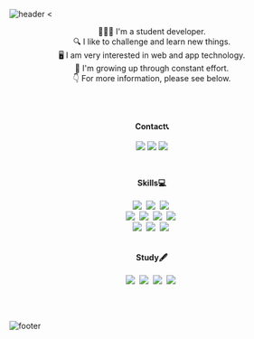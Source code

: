 <!--## Hello, there👋 I'm Jiyoon Park-->
<!--[![Hits](https://hits.seeyoufarm.com/api/count/incr/badge.svg?url=https%3A%2F%2Fgithub.com%2Fzzsza)](https://hits.seeyoufarm.com) -->
<!--
<a href="https://www.notion.so/Page-Jiyoon-Park-58b52eae9f9d47029a997bc152125186" target="_blank"><img src="https://img.shields.io/badge/Notion-ff6694?style=flat-square&logo=Notion&logoColor=white"/></a>
<a href="https://jiyoons-learning-diary.tistory.com/"><img src="https://img.shields.io/badge/-Tech%20Blog-240b09"/></a>
<a><img src="https://img.shields.io/badge/imparkjiyoon@gmail.com-ba2727?style=flat-square&logo=Gmail&logoColor=white"/></a>
-->
![header](https://capsule-render.vercel.app/api?type=wave&color=gradient&height=250&section=header&text=Jiyoon-Park&fontColor=FFFFFF&20render&fontSize=65&animation=fadeIn&fontAlignY=38)
<
<p align="center">
    👩🏻‍💻 I'm a student developer. <br>
    🔍 I like to challenge and learn new things. <br>
    🖥 I am very interested in web and app technology. <br>
    🌳 I'm growing up through constant effort. <br>
    👇 For more information, please see below.
 </p>
<br><br>
<p align="center">
  <strong>Contact📞</strong>
  <br> <br>
  <a href="https://www.notion.so/Page-Jiyoon-Park-58b52eae9f9d47029a997bc152125186"><img src="https://img.shields.io/badge/Notion-000000?style=flat-square&logo=notion&logoColor=white&link=https://bit.ly/mkNotion"/></a>
  <a href="https://jiyoons-learning-diary.tistory.com/"><img src="https://img.shields.io/badge/-Tech%20Blog-F5306E"/></a>
  <a href="imparkjiyoon@gmail.com"><img src="https://img.shields.io/badge/Gmail-d14836?style=flat-square&logo=Gmail&logoColor=white&link=mailto:mingyg.kim@gmail.com"/></a>
</p> <br>

<p align="center">
  <strong>Skills💻</strong>
  <br> <br>
  <img src="https://img.shields.io/badge/Javascript-323330?style=flat-square&logo=Javascript&logoColor=white"/></a>&nbsp 
  <img src="https://img.shields.io/badge/Java-E65931?style=flat-square&logo=Java&logoColor=white"/></a>&nbsp 
  <img src="https://img.shields.io/badge/Python-3766AB?style=flat-square&logo=Python&logoColor=white"/></a>&nbsp 
  <br>
  <img src="https://img.shields.io/badge/C++-00599C?style=flat-square&logo=C%2B%2B&logoColor=white"/></a>&nbsp   
  <img src="https://img.shields.io/badge/C-0095D5?style=flat-square&logo=C&logoColor=white"/></a>&nbsp 
  <img src="https://img.shields.io/badge/HTML5-E34F26?style=flat-square&logo=HTML5&logoColor=white"/></a>&nbsp 
  <img src="https://img.shields.io/badge/CSS3-1572B6?style=flat-square&logo=CSS3&logoColor=white"/></a>&nbsp
  <br>
  <img src="https://img.shields.io/badge/OracleDB-6DB33F?style=flat-square&logo=Oracle&logoColor=white"/></a>&nbsp 
  <img src="https://img.shields.io/badge/Mysql-E6B91E?style=flat-square&logo=MySql&logoColor=white"/></a>&nbsp 
  <img src="https://img.shields.io/badge/Firebase-FFCA28?style=flat-square&logo=Firebase&logoColor=white"/></a>&nbsp 
  <br> <br> <br>
  <strong>Study🖋️</strong>
  <br> <br>
    <img src="https://img.shields.io/badge/Nodejs-339933?style=flat-square&logo=Node.js&logoColor=white"/></a>&nbsp 
    <img src="https://img.shields.io/badge/Spring-6DB33F?style=flat-square&logo=Spring&logoColor=white"/></a>&nbsp 
    <img src="https://img.shields.io/badge/csharp-8622D4?style=flat-square&logo=C&logoColor=white"/></a>&nbsp 
    <img src="https://img.shields.io/badge/MongoDB-47A248?style=flat-square&logo=MongoDB&logoColor=white"/></a>&nbsp 
</p>
 <br> <br>
 
 ![footer](https://capsule-render.vercel.app/api?type=wave&color=gradient&height=180&section=footer&fontColor=361519&20render&fontSize=65&animation=fadeIn&fontAlignY=38)
 
<!--
[![Anurag's GitHub stats](https://github-readme-stats.vercel.app/api?username=Park-Ji-Yoon&show_icons=true&theme=buefy&hide=stars)](https://github.com/Park-Ji-Yoon)-->
